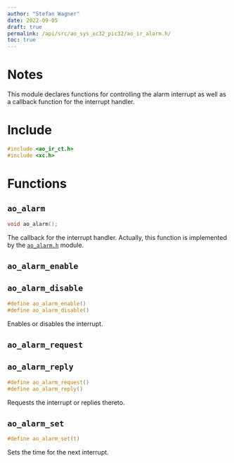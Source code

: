```yaml
---
author: "Stefan Wagner"
date: 2022-09-05
draft: true
permalink: /api/src/ao_sys_xc32_pic32/ao_ir_alarm.h/
toc: true
---
```


# Notes

This module declares functions for controlling the alarm interrupt as well as a callback function for the interrupt handler.

# Include

```c
#include <ao_ir_ct.h>
#include <xc.h>
```

# Functions

## `ao_alarm`

```c
void ao_alarm();
```

The callback for the interrupt handler. Actually, this function is implemented by the [`ao_alarm.h`](../ao_sys/ao_alarm.h.md) module.

## `ao_alarm_enable`
## `ao_alarm_disable`

```c
#define ao_alarm_enable()
#define ao_alarm_disable()
```

Enables or disables the interrupt.

## `ao_alarm_request`
## `ao_alarm_reply`

```c
#define ao_alarm_request()
#define ao_alarm_reply()
```

Requests the interrupt or replies thereto.

## `ao_alarm_set`

```c
#define ao_alarm_set(t)
```

Sets the time for the next interrupt.
